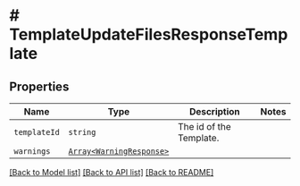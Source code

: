 # # TemplateUpdateFilesResponseTemplate



## Properties

Name | Type | Description | Notes
------------ | ------------- | ------------- | -------------
| `templateId` | ```string``` |  The id of the Template.  |  |
| `warnings` | [```Array<WarningResponse>```](WarningResponse.md) |    |  |

[[Back to Model list]](../../README.md#models) [[Back to API list]](../../README.md#endpoints) [[Back to README]](../../README.md)
